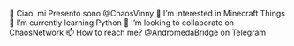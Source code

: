  👋 Ciao, mi Presento sono @ChaosVinny
 👀 I’m interested in Minecraft Things
 🌱 I’m currently learning Python
 💞️ I’m looking to collaborate on ChaosNetwork
 📫 How to reach me? @AndromedaBridge on Telegram

<!---
ChaosVinny/ChaosVinny is a ✨ special ✨ repository because its `README.md` (this file) appears on your GitHub profile.
You can click the Preview link to take a look at your changes.
--->
